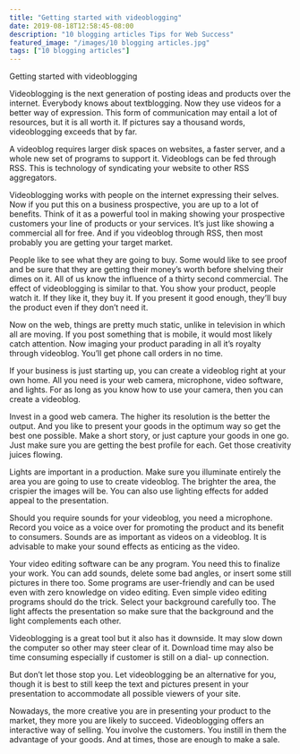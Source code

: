 ```yaml
---
title: "Getting started with videoblogging"
date: 2019-08-18T12:58:45-08:00
description: "10 blogging articles Tips for Web Success"
featured_image: "/images/10 blogging articles.jpg"
tags: ["10 blogging articles"]
---
```


Getting started with videoblogging 


Videoblogging is the next generation of posting ideas and products over the internet.  Everybody knows about textblogging. Now they use videos for a better way of expression. This form of communication may entail a lot of resources, but it is all worth it. If pictures say a thousand words, videoblogging exceeds that by far. 

A videoblog requires larger disk spaces on websites, a faster server, and a whole new set of programs to support it.  Videoblogs can be fed through RSS. This is technology of syndicating your website to other RSS aggregators. 

Videoblogging works with people on the internet expressing their selves. Now if you put this on a business prospective, you are up to a lot of benefits. Think of it as a powerful tool in making showing your prospective customers your line of products or your services. It’s just like showing a commercial all for free. And if you videoblog through RSS, then most probably you are getting your target market.  

People like to see what they are going to buy. Some would like to see proof and be sure that they are getting their money’s worth before shelving their dimes on it.  All of us know the influence of a thirty second commercial. The effect of videoblogging is similar to that. You show your product, people watch it. If they like it, they buy it. If you present it good enough, they’ll buy the product even if they don’t need it.   

Now on the web, things are pretty much static, unlike in television in which all are moving. If you post something that is mobile, it would most likely catch attention. Now imaging your product parading in all it’s royalty through videoblog.  You’ll get phone call orders in no time.

If your business is just starting up, you can create a videoblog right at your own home. All you need is your web camera, microphone, video software, and lights. For as long as you know how to use your camera, then you can create a videoblog.

Invest in a good web camera. The higher its resolution is the better the output. And you like to present your goods in the optimum way so get the best one possible. Make a short story, or just capture your goods in one go. Just make sure you are getting the best profile for each. Get those creativity juices flowing.

Lights are important in a production. Make sure you illuminate entirely the area you are going to use to create videoblog. The brighter the area, the crispier the images will be. You can also use lighting effects for added appeal to the presentation.

Should you require sounds for your videoblog, you need a microphone. Record you voice as a voice over for promoting the product and its benefit to consumers. Sounds are as important as videos on a videoblog.  It is advisable to make your sound effects as enticing as the video.

Your video editing software can be any program. You need this to finalize your work. You can add sounds, delete some bad angles, or insert some still pictures in there too. Some programs              are user-friendly and can be used even with zero knowledge on video editing. Even simple video editing programs should do the trick. Select your background carefully too. The light affects the presentation so make sure that the background and the light complements each other.

Videoblogging is a great tool but it also has it downside.  It may slow down the computer so other may steer clear of it.  Download time may also be time consuming especially if customer is still on a dial- up connection. 

But don’t let those stop you. Let videoblogging be an alternative for you, though it is best to still keep the text and pictures present in your presentation to accommodate all possible viewers of your site. 

Nowadays, the more creative you are in presenting your product to the market, they more you are likely to succeed. Videoblogging offers an interactive way of selling. You involve the customers. You instill in them the advantage of your goods.  And at times, those are enough to make a sale.  







  


 


